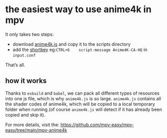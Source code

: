 # the easiest way to use anime4k in mpv

It only takes two steps:
- download [anime4k.js](https://github.com/mpv-easy/mpv-easy/releases) and copy it to the scripts directory
- add the [shortkey](https://github.com/mpv-easy/mpv-easy/tree/main/mpv-anime4k#shortkey) eg:`CTRL+6    script-message Anime4K-CA-HQ` in `input.conf`

That’s all.

## how it works

Thanks to `esbuild` and `babel`, we can pack all different types of resources into one js file, which is why `anime4k.js` is so large. `anime4k.js` contains all the shader codes of anime4k, which will be copied to a local temporary folder when running.(of course `anime4k.js` will detect if it has already been copied and skip it).


For more details, visit the: https://github.com/mpv-easy/mpv-easy/tree/main/mpv-anime4k